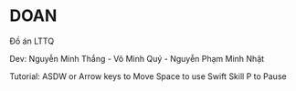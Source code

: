 # DOAN
Đồ án LTTQ 

Dev: Nguyễn Minh Thắng - Võ Minh Quý - Nguyễn Phạm Minh Nhật

Tutorial:
ASDW or Arrow keys to Move
Space to use Swift Skill
P to Pause

